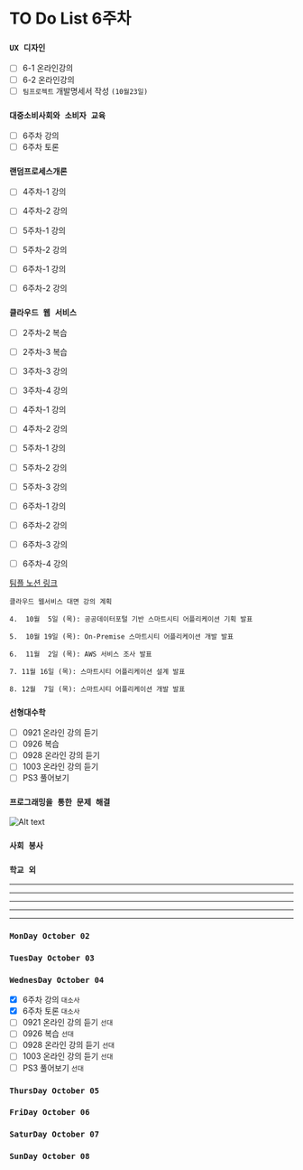 # TO Do List 6주차

### `UX 디자인` 
- [ ] 6-1 온라인강의
- [ ] 6-2 온라인강의
- [ ] `팀프로젝트` 개발명세서 작성 `(10월23일)`

### `대중소비사회와 소비자 교육`
- [ ] 6주차 강의
- [ ] 6주차 토론

### `랜덤프로세스개론`
- [ ] 4주차-1 강의
- [ ] 4주차-2 강의
- [ ] 5주차-1 강의 
- [ ] 5주차-2 강의 
- [ ] 6주차-1 강의 
- [ ] 6주차-2 강의 


### `클라우드 웹 서비스`
- [ ] 2주차-2 복습
- [ ] 2주차-3 복습 
- [ ] 3주차-3 강의 
- [ ] 3주차-4 강의 
- [ ] 4주차-1 강의 
- [ ] 4주차-2 강의 
- [ ] 5주차-1 강의 
- [ ] 5주차-2 강의 
- [ ] 5주차-3 강의 
- [ ] 6주차-1 강의 
- [ ] 6주차-2 강의 
- [ ] 6주차-3 강의 
- [ ] 6주차-4 강의 


[팀플 노션 링크](https://www.notion.so/Cloud-Web-Service-Team-Project-cb7f98e2e37c43fd98b7937e0d5018c5)
```
클라우드 웹서비스 대면 강의 계획

4.  10월  5일 (목): 공공데이터포털 기반 스마트시티 어플리케이션 기획 발표

5.  10월 19일 (목): On-Premise 스마트시티 어플리케이션 개발 발표

6.  11월  2일 (목): AWS 서비스 조사 발표

7. 11월 16일 (목): 스마트시티 어플리케이션 설계 발표

8. 12월  7일 (목): 스마트시티 어플리케이션 개발 발표
```

### `선형대수학`
- [ ] 0921 온라인 강의 듣기
- [ ] 0926 복습
- [ ] 0928 온라인 강의 듣기
- [ ] 1003 온라인 강의 듣기
- [ ] PS3 풀어보기

### `프로그래밍을 통한 문제 해결`

![Alt text](%E1%84%91%E1%85%B3%E1%84%90%E1%85%A9%E1%86%BC%E1%84%86%E1%85%AE%E1%86%AB%E1%84%80%E1%85%A1%E1%86%BC%E1%84%8B%E1%85%B4%E1%84%80%E1%85%A8%E1%84%92%E1%85%AC%E1%86%A8%E1%84%89%E1%85%A5.png)

### `사회 봉사`

### `학교 외`

---
---
---
---
---

### `MonDay October 02` 

### `TuesDay October 03` 

### `WednesDay October 04` 
- [x] 6주차 강의 `대소사`
- [X] 6주차 토론 `대소사`
- [ ] 0921 온라인 강의 듣기 `선대`
- [ ] 0926 복습 `선대`
- [ ] 0928 온라인 강의 듣기 `선대`
- [ ] 1003 온라인 강의 듣기 `선대`
- [ ] PS3 풀어보기 `선대`

### `ThursDay October 05` 

### `FriDay October 06`

### `SaturDay October 07`

### `SunDay October 08`
